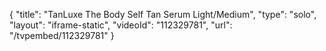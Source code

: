 {
    "title": "TanLuxe The Body Self Tan Serum  Light\/Medium",
    "type": "solo",
    "layout": "iframe-static",
    "videoId": "112329781",
    "url": "\/tvpembed\/112329781"
}